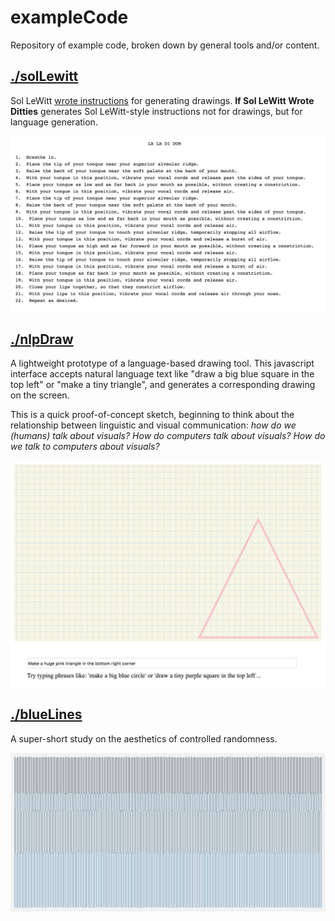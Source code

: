# exampleCode

Repository of example code, broken down by general tools and/or content.

## [./solLewitt](https://github.com/annagarbier/exampleCode/edit/master/solLewitt)

Sol LeWitt [wrote instructions](https://www.google.com/search?q=sol+lewitt+wall+drawing+instructions&rlz=1C5CHFA_enUS807US807&source=lnms&tbm=isch&sa=X&ved=0ahUKEwjk-Py8h_bgAhVCZN8KHZKrBV4Q_AUIDigB&biw=1440&bih=766) for generating drawings. **If Sol LeWitt Wrote Ditties** generates Sol LeWitt-style instructions not for drawings, but for language generation.

![Image](https://github.com/annagarbier/exampleCode/blob/master/solLewitt/solLewittImg.png)

## [./nlpDraw](https://github.com/annagarbier/exampleCode/edit/master/nlpDraw)

A lightweight prototype of a language-based drawing tool. This javascript interface accepts natural language text like "draw a big blue square in the top left" or "make a tiny triangle", and generates a corresponding drawing on the screen.

This is a quick proof-of-concept sketch, beginning to think about the relationship between linguistic and visual communication: *how do we (humans) talk about visuals? How do computers talk about visuals? How do we talk to computers about visuals?*

![Image](https://github.com/annagarbier/exampleCode/blob/master/nlpDraw/nlpDrawImg.png)

## [./blueLines](https://github.com/annagarbier/exampleCode/edit/master/blueLines)

A super-short study on the aesthetics of controlled randomness.

![Image](https://github.com/annagarbier/exampleCode/blob/master/blueLines/blueLinesImg.png)
